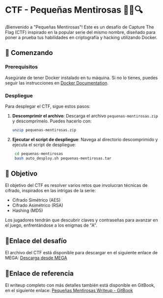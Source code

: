 # CTF - Pequeñas Mentirosas 🕵️‍♀️🔍

¡Bienvenido a "Pequeñas Mentirosas"! Este es un desafío de Capture The Flag (CTF) inspirado en la popular serie del mismo nombre, diseñado para poner a prueba tus habilidades en criptografía y hacking utilizando Docker.

## 🚀 Comenzando

### Prerequisitos
Asegúrate de tener Docker instalado en tu máquina. Si no lo tienes, puedes seguir las instrucciones en [Docker Documentation](https://docs.docker.com/get-started/).

### Despliegue
Para desplegar el CTF, sigue estos pasos:

1. **Descomprimir el archivo**: Descarga el archivo `pequenas-mentirosas.zip` y descomprímelo. Puedes hacerlo con:
   ```bash
   unzip pequenas-mentirosas.zip
2. **Ejecutar el script de despliegue**: Navega al directorio descomprimido y ejecuta el script de despliegue:
   ```bash
    cd pequenas-mentirosas
    bash auto_desploy.sh pequenas-mentirosas.tar

## 🔑 Objetivo
El objetivo del CTF es resolver varios retos que involucran técnicas de cifrado, inspirados en las intrigas de la serie:

- Cifrado Simétrico (AES)
- Cifrado Asimétrico (RSA)
- Hashing (MD5)

Los jugadores tendrán que descubrir claves y contraseñas para avanzar en el juego, enfrentándose a los enigmas de "A".

## 🔗Enlace del desafío

El archivo del CTF está disponible para descargar en el siguiente enlace de MEGA:
[Descarga desde MEGA](https://mega.nz/file/oqs1hRDK#0kxvm35L2zRoAJiwDw0OSA4BvGycwqu0F0gQ2PdPwj4)

## 🔗Enlace de referencia

El writeup completo con más detalles también está disponible en GitBook, en el siguiente enlace:
[Pequeñas Mentirosas Writeup - GitBook](https://beafn28.gitbook.io/beafn28/mis-ctfs/pequenas-mentirosas)
